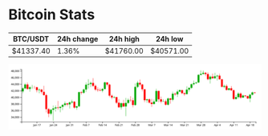 # Bitcoin Stats

BTC/USDT|24h change|24h high|24h low|
|---|---|---|---|
|$41337.40|1.36%|$41760.00|$40571.00|

<img src="./chart.svg">
